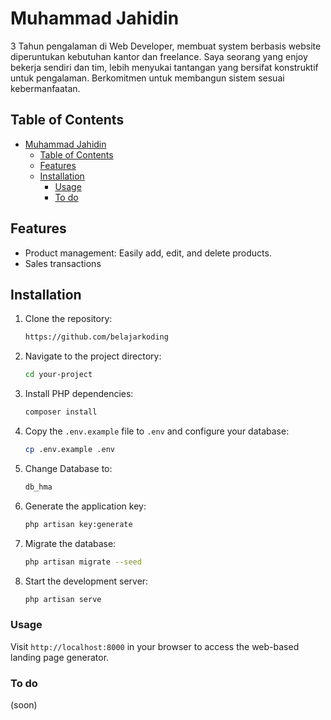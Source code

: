# Muhammad Jahidin

3 Tahun pengalaman di Web Developer, membuat system berbasis website
diperuntukan kebutuhan kantor dan freelance. Saya seorang yang enjoy bekerja
sendiri dan tim, lebih menyukai tantangan yang bersifat konstruktif untuk
pengalaman. Berkomitmen untuk membangun sistem sesuai kebermanfaatan.

## Table of Contents

-   [Muhammad Jahidin](#muhammad-jahidin)
    -   [Table of Contents](#table-of-contents)
    -   [Features](#features)
    -   [Installation](#installation)
        -   [Usage](#usage)
        -   [To do](#to-do)

## Features

-   Product management: Easily add, edit, and delete products.
-   Sales transactions

## Installation

1. Clone the repository:

    ```bash
    https://github.com/belajarkoding
    ```

2. Navigate to the project directory:

    ```bash
    cd your-project
    ```

3. Install PHP dependencies:

    ```bash
    composer install
    ```

4. Copy the `.env.example` file to `.env` and configure your database:

    ```bash
    cp .env.example .env
    ```

5. Change Database to:

    ```bash
    db_hma
    ```

6. Generate the application key:

    ```bash
    php artisan key:generate
    ```

7. Migrate the database:

    ```bash
    php artisan migrate --seed
    ```

8. Start the development server:

    ```bash
    php artisan serve
    ```

### Usage

Visit `http://localhost:8000` in your browser to access the web-based landing page generator.

### To do

(soon)
